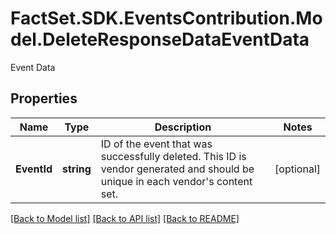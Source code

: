 # FactSet.SDK.EventsContribution.Model.DeleteResponseDataEventData
Event Data

## Properties

Name | Type | Description | Notes
------------ | ------------- | ------------- | -------------
**EventId** | **string** | ID of the event that was successfully deleted. This ID is vendor generated and should be unique in each vendor&#39;s content set. | [optional] 

[[Back to Model list]](../README.md#documentation-for-models) [[Back to API list]](../README.md#documentation-for-api-endpoints) [[Back to README]](../README.md)

